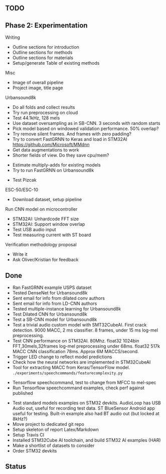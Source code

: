 

## TODO

## Phase 2: Experimentation

Writing

- Outline sections for introduction
- Outline sections for methods
- Outline sections for materials
- Setup/generate Table of existing methods

Misc

- Image of overall pipeline
- Project image, title page

Urbansound8k

- Do all folds and collect results
- Try run preprocessing on cloud
- Test 44.1kHz, 128 mels
- Use dataset oversampling as in SB-CNN. 3 seconds with random starts
- Pick model based on windowed validation performance. 50% overlap?
- Try remove silent frames. And frames with zero padding?
- Try to convert FastGRNN to Keras and load in STM32AI
https://github.com/Microsoft/MMdnn
- Get data augmentations to work
- Shorter fields of view. Do they save cpu/mem?
* Estimate multiply-adds for existing models
* Try to run FastGRNN on Urbansound8k
- Test Pizcak

ESC-50/ESC-10

- Download dataset, setup pipeline

Run CNN model on microcontroller

- STM32AI: Unhardcode FFT size
- STM32AI: Support window overlap
- Test USB audio input
- Test measuring current with ST board

Verification methodology proposal

- Write it
- Ask Oliver/Kristian for feedback

## Done

- Ran FastGRNN example USPS dataset
- Tested DenseNet for Urbansound8k
- Sent email for info from dilated conv authors 
- Sent email for info from LD-CNN authors
- Tested multiple-instance learning for Urbansound8k
- Test Dilated CNN for Urbansound8k
- Test a SB-CNN model for Urbansound8k
- Test a trivial audio custom model with SMT32CubeAI.
First crack detection.
9000 MACC, 2 ms classifier. 8 frames, under 15 ms log-mel preprocessing.
- Test CNN performance on STM32AI. 80Mhz.
float32 1024bin FFT,30mels,32frames log-mel preprocessing under 68ms.
float32 517k MACC CNN classification 78ms. Approx 6M MACCS/second.
- Trigger LED change to reflect model predictions
- Check how the neural networks are implemented in STM32CubeAI
- Tool for extracting MACC from Keras/TensorFlow model. `./experiments/speechcommands/featurecomplexity.py`
* Tensorflow speechcommand, test to change from MFCC to mel-spec
* Run Tensorflow speechcommand examples, check perf against published
- Test standard models examples on STM32 devkits.
AudioLoop has USB Audio out, useful for recording test data.
ST BlueSensor Android app useful for testing.
Built-in example also had BT audio out (but locked at 8kHz?)
- Move project to dedicated git repo
- Setup skeleton of report Latex/Markdown
- Setup Travis CI
- Installed STM32Cube AI toolchain, and build STM32 AI examples (HAR)
- Make a shortlist of datasets to consider
- Order STM32 devkits


## Status



